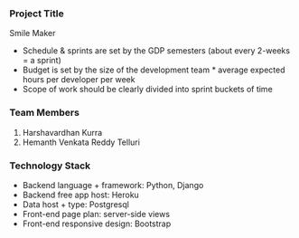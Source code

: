 ### Project Title
Smile Maker
- Schedule & sprints are set by the GDP semesters (about every 2-weeks = a sprint)
- Budget is set by the size of the development team * average expected hours per developer per week
- Scope of work should be clearly divided into sprint buckets of time

### Team Members
1. Harshavardhan Kurra
2. Hemanth Venkata Reddy Telluri


### Technology Stack
- Backend language + framework: Python, Django
- Backend free app host: Heroku
- Data host + type: Postgresql
- Front-end page plan: server-side views
- Front-end responsive design: Bootstrap